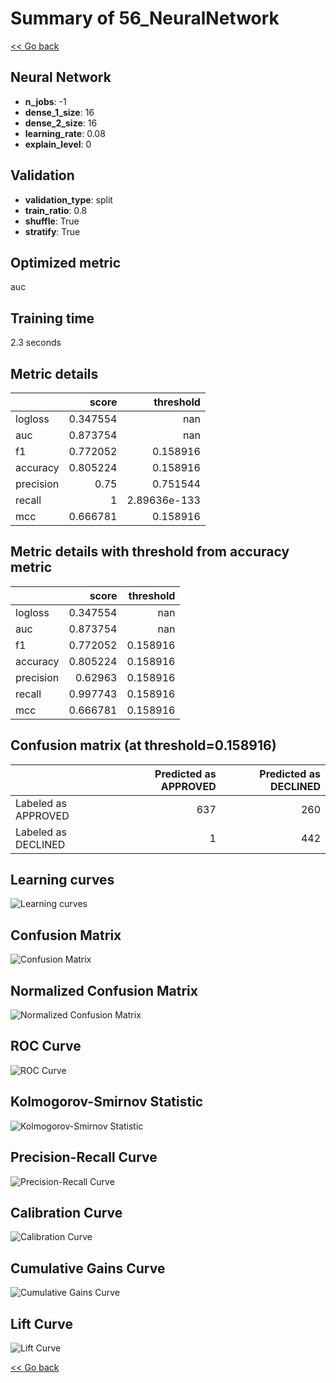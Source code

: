 # Summary of 56_NeuralNetwork

[<< Go back](../README.md)


## Neural Network
- **n_jobs**: -1
- **dense_1_size**: 16
- **dense_2_size**: 16
- **learning_rate**: 0.08
- **explain_level**: 0

## Validation
 - **validation_type**: split
 - **train_ratio**: 0.8
 - **shuffle**: True
 - **stratify**: True

## Optimized metric
auc

## Training time

2.3 seconds

## Metric details
|           |    score |      threshold |
|:----------|---------:|---------------:|
| logloss   | 0.347554 | nan            |
| auc       | 0.873754 | nan            |
| f1        | 0.772052 |   0.158916     |
| accuracy  | 0.805224 |   0.158916     |
| precision | 0.75     |   0.751544     |
| recall    | 1        |   2.89636e-133 |
| mcc       | 0.666781 |   0.158916     |


## Metric details with threshold from accuracy metric
|           |    score |   threshold |
|:----------|---------:|------------:|
| logloss   | 0.347554 |  nan        |
| auc       | 0.873754 |  nan        |
| f1        | 0.772052 |    0.158916 |
| accuracy  | 0.805224 |    0.158916 |
| precision | 0.62963  |    0.158916 |
| recall    | 0.997743 |    0.158916 |
| mcc       | 0.666781 |    0.158916 |


## Confusion matrix (at threshold=0.158916)
|                     |   Predicted as APPROVED |   Predicted as DECLINED |
|:--------------------|------------------------:|------------------------:|
| Labeled as APPROVED |                     637 |                     260 |
| Labeled as DECLINED |                       1 |                     442 |

## Learning curves
![Learning curves](learning_curves.png)
## Confusion Matrix

![Confusion Matrix](confusion_matrix.png)


## Normalized Confusion Matrix

![Normalized Confusion Matrix](confusion_matrix_normalized.png)


## ROC Curve

![ROC Curve](roc_curve.png)


## Kolmogorov-Smirnov Statistic

![Kolmogorov-Smirnov Statistic](ks_statistic.png)


## Precision-Recall Curve

![Precision-Recall Curve](precision_recall_curve.png)


## Calibration Curve

![Calibration Curve](calibration_curve_curve.png)


## Cumulative Gains Curve

![Cumulative Gains Curve](cumulative_gains_curve.png)


## Lift Curve

![Lift Curve](lift_curve.png)



[<< Go back](../README.md)
